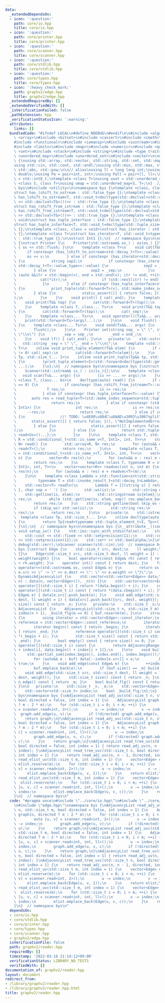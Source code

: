 ```yaml
---
data:
  _extendedDependsOn:
  - icon: ':question:'
    path: core/io.hpp
    title: core/io.hpp
  - icon: ':question:'
    path: core/printer.hpp
    title: core/printer.hpp
  - icon: ':question:'
    path: core/scanner.hpp
    title: core/scanner.hpp
  - icon: ':question:'
    path: core/stdlib.hpp
    title: core/stdlib.hpp
  - icon: ':question:'
    path: core/types.hpp
    title: core/types.hpp
  - icon: ':heavy_check_mark:'
    path: graphv2/edge.hpp
    title: graphv2/edge.hpp
  _extendedRequiredBy: []
  _extendedVerifiedWith: []
  _isVerificationFailed: false
  _pathExtension: hpp
  _verificationStatusIcon: ':warning:'
  attributes:
    links: []
  bundledCode: "#ifndef LOCAL\n#define NDEBUG\n#endif\n\n#include <algorithm>\n#include\
    \ <array>\n#include <bitset>\n#include <cassert>\n#include <cmath>\n#include <complex>\n\
    #include <functional>\n#include <iomanip>\n#include <iostream>\n#include <iterator>\n\
    #include <limits>\n#include <map>\n#include <numeric>\n#include <queue>\n#include\
    \ <set>\n#include <stack>\n#include <string>\n#include <type_traits>\n#include\
    \ <unordered_map>\n#include <unordered_set>\n#include <vector>\n\nnamespace bys\
    \ {\nusing std::array, std::vector, std::string, std::set, std::map, std::pair;\n\
    using std::cin, std::cout, std::endl;\nusing std::min, std::max, std::sort, std::reverse,\
    \ std::abs, std::pow;\n\n// alias\nusing ll = long long int;\nusing ld = long\
    \ double;\nusing Pa = pair<int, int>;\nusing Pall = pair<ll, ll>;\nusing ibool\
    \ = std::int8_t;\ntemplate <class T>\nusing uset = std::unordered_set<T>;\ntemplate\
    \ <class S, class T>\nusing umap = std::unordered_map<S, T>;\n}  // namespace\
    \ bys\n#include <utility>\n\nnamespace bys {\ntemplate <class, class = void>\n\
    struct has_lshift_to_ostream : std::false_type {};\ntemplate <class T>\nstruct\
    \ has_lshift_to_ostream<T, std::void_t<decltype(std::declval<std::ostream&>()\
    \ << std::declval<T&>())>> : std::true_type {};\n\ntemplate <class, class = void>\n\
    struct has_rshift_from_istream : std::false_type {};\ntemplate <class T>\nstruct\
    \ has_rshift_from_istream<T, std::void_t<decltype(std::declval<std::istream&>()\
    \ >> std::declval<T&>())>> : std::true_type {};\n\ntemplate <class T, class =\
    \ void>\nstruct has_tuple_interface : std::false_type {};\ntemplate <class T>\n\
    struct has_tuple_interface<T, std::void_t<decltype(std::tuple_size<T>())>> : std::true_type\
    \ {};\n\ntemplate <class, class = void>\nstruct has_iterator : std::false_type\
    \ {};\ntemplate <class T>\nstruct has_iterator<T, std::void_t<typename T::iterator>>\
    \ : std::true_type {};\n\nstruct Int1 {};\n}  // namespace bys\n\nnamespace bys\
    \ {\nstruct Printer {\n    Printer(std::ostream& os_) : os(os_) {}\n    ~Printer()\
    \ { os << std::flush; }\n\n    template <class T>\n    void cat(T&& v) {\n   \
    \     if constexpr (has_lshift_to_ostream<std::decay_t<T>>::value) {\n       \
    \     os << v;\n        } else if constexpr (has_iterator<std::decay_t<T>>::value)\
    \ {\n            string sep2;\n            if constexpr (has_iterator<std::decay_t<typename\
    \ std::decay_t<T>::value_type>>::value) {\n                sep2 = _end;\n    \
    \        } else {\n                sep2 = _sep;\n            }\n            for\
    \ (auto &&itr = std::begin(v), end = std::end(v); itr != end; ++itr) {\n     \
    \           cat(*itr);\n                if (std::next(itr) != end) cat(sep2);\n\
    \            }\n        } else if constexpr (has_tuple_interface<std::decay_t<T>>::value)\
    \ {\n            print_tuple(std::forward<T>(v), std::make_index_sequence<std::tuple_size_v<std::decay_t<T>>>());\n\
    \        } else {\n            static_assert([] { return false; }(), \"type error\"\
    );\n        }\n    }\n    void print() { cat(_end); }\n    template <class T>\n\
    \    void print(T&& top) {\n        cat(std::forward<T>(top));\n        cat(_end);\n\
    \    }\n    template <class T, class... Ts>\n    void print(T&& top, Ts&&... args)\
    \ {\n        cat(std::forward<T>(top));\n        cat(_sep);\n        print(std::forward<Ts>(args)...);\n\
    \    }\n    template <class... Ts>\n    void operator()(Ts&&... args) {\n    \
    \    print(std::forward<Ts>(args)...);\n    }\n\n    void flush() { os << std::flush;\
    \ }\n    template <class... Ts>\n    void send(Ts&&... args) {\n        print(std::forward<Ts>(args)...);\n\
    \        flush();\n    }\n\n    Printer set(string sep_ = \" \", string end_ =\
    \ \"\\n\") {\n        _sep = sep_;\n        _end = end_;\n        return *this;\n\
    \    }\n    void lf() { cat(_end); }\n\n   private:\n    std::ostream& os;\n \
    \   std::string _sep = \" \", _end = \"\\n\";\n    template <std::size_t I, class\
    \ T>\n    inline void print_tuple_element(T&& elem) {\n        if constexpr (I\
    \ != 0) cat(_sep);\n        cat(std::forward<T>(elem));\n    }\n    template <class\
    \ Tp, std::size_t... I>\n    inline void print_tuple(Tp&& tp, std::index_sequence<I...>)\
    \ {\n        (print_tuple_element<I>(std::forward<decltype(std::get<I>(tp))>(std::get<I>(tp))),\
    \ ...);\n    }\n};\n}  // namespace bys\n\nnamespace bys {\nstruct Scanner {\n\
    \    Scanner(std::istream& is_) : is(is_){};\n\n    template <class... Ts>\n \
    \   void scan(Ts&... args) {\n        (is >> ... >> args);\n    }\n\n    template\
    \ <class T, class... Us>\n    decltype(auto) read() {\n        if constexpr (sizeof...(Us)\
    \ == 0) {\n            if constexpr (has_rshift_from_istream<T>::value) {\n  \
    \              T res;\n                is >> res;\n                return res;\n\
    \            } else if constexpr (has_tuple_interface<T>::value) {\n         \
    \       auto res = read_tuple<T>(std::make_index_sequence<std::tuple_size_v<T>>());\n\
    \                return res;\n            } else if constexpr (std::is_same_v<T,\
    \ Int1>) {\n                int res;\n                is >> res;\n           \
    \     --res;\n                return res;\n            } else if constexpr (has_iterator<T>::value)\
    \ {\n                //! TODO: \u4E00\u884C\u8AAD\u3093\u3067split\n         \
    \       static_assert([] { return false; }(), \"NotImplementedError\");\n    \
    \        } else {\n                static_assert([] { return false; }(), \"TypeError\"\
    );\n            }\n        } else {\n            return std::tuple{read<T>(),\
    \ read<Us>()...};\n        }\n    }\n\n    template <class T, std::size_t N, typename\
    \ R = std::conditional_t<std::is_same_v<T, Int1>, int, T>>\n    std::array<R,\
    \ N> read() {\n        std::array<R, N> res;\n        for (auto&& e : res) e =\
    \ read<T>();\n        return res;\n    }\n\n    template <class T, typename R\
    \ = std::conditional_t<std::is_same_v<T, Int1>, int, T>>\n    vector<R> readvec(int\
    \ n) {\n        vector<R> res(n);\n        for (auto&& e : res) e = read<T>();\n\
    \        return res;\n    }\n    template <class T, typename R = std::conditional_t<std::is_same_v<T,\
    \ Int1>, int, T>>\n    vector<vector<R>> readvec(int n, int m) {\n        vector<vector<R>>\
    \ res(n);\n        for (auto&& e : res) e = readvec<T>(m);\n        return res;\n\
    \    }\n\n    template <class Lambda = std::function<int(std::string)>,\n    \
    \          typename T = std::invoke_result_t<std::decay_t<Lambda>, std::string>>\n\
    \    std::vector<T> readln(\n        Lambda f = [](string x) { return std::stoi(x);\
    \ }, char sep = ' ') {\n        std::ws(is);\n        std::string elem;\n    \
    \    std::getline(is, elem);\n        std::stringstream ss{elem};\n        std::vector<T>\
    \ res;\n        while (std::getline(ss, elem, sep)) res.emplace_back(f(elem));\n\
    \        return res;\n    }\n    std::string getline(bool skip_ws = true) {\n\
    \        if (skip_ws) std::ws(is);\n        std::string res;\n        std::getline(is,\
    \ res);\n        return res;\n    }\n\n   private:\n    std::istream& is;\n  \
    \  template <class Tp, std::size_t... I>\n    inline decltype(auto) read_tuple(std::index_sequence<I...>)\
    \ {\n        return Tp{read<typename std::tuple_element_t<I, Tp>>()...};\n   \
    \ }\n};\n}  // namespace bys\n\nnamespace bys {\n__attribute__((constructor))\
    \ void setup_io() {\n    std::ios::sync_with_stdio(false);\n    std::cin.tie(nullptr);\n\
    \    std::cout << std::fixed << std::setprecision(11);\n    std::cerr << std::fixed\
    \ << std::setprecision(11);\n    std::cerr << std::boolalpha;\n}\n\nPrinter print(std::cout),\
    \ debug(std::cerr);\nScanner scanner(std::cin);\n}  // namespace bys\nnamespace\
    \ bys {\nstruct Edge {\n    std::size_t src, dest;\n    ll weight;\n    Edge()\
    \ {}\n    Edge(std::size_t src, std::size_t dest, ll weight = 1) : src(src), dest(dest),\
    \ weight(weight) {}\n    bool operator<(const Edge& rh) const { return weight\
    \ < rh.weight; }\n    operator int() const { return dest; }\n    friend std::ostream&\
    \ operator<<(std::ostream& os, const Edge& e) {\n        return os << \"{\" <<\
    \ e.src << \" -> \" << e.dest << \": \" << e.weight << \"}\";\n    }\n};\nstruct\
    \ DynamicAdjacencyList {\n    std::vector<std::vector<Edge>> data;\n    DynamicAdjacencyList(std::size_t\
    \ n) : data(n, vector<Edge>()), _n(n) {}\n    std::vector<vector<Edge>>::reference\
    \ operator[](std::size_t i) { return *(data.begin() + i); }\n    const std::vector<vector<Edge>>::const_reference\
    \ operator[](std::size_t i) const { return *(data.cbegin() + i); }\n    void add_edge(const\
    \ Edge& e) { data[e.src].push_back(e); }\n    void add_edge(std::size_t src, std::size_t\
    \ dest, ll weight = 1) { data[src].push_back({src, dest, weight}); }\n    std::size_t\
    \ size() const { return _n; }\n\n   private:\n    std::size_t _n;\n};\nstruct\
    \ AdjacencyList {\n    AdjacencyList(std::size_t n, std::size_t m) : _n(n), _m(m),\
    \ index(n + 1), _build_flg(m == 0) { buf.reserve(m); }\n\n    struct AdjacencyRange\
    \ {\n        using iterator = std::vector<Edge>::const_iterator;\n        using\
    \ reference = std::vector<Edge>::const_reference;\n        iterator _begin, _end;\n\
    \        iterator begin() const { return _begin; }\n        iterator end() const\
    \ { return _end; }\n        reference operator[](std::size_t i) const { return\
    \ *(_begin + i); }\n        std::size_t size() const { return std::distance(_begin,\
    \ _end); }\n        bool empty() const { return size() == 0; }\n    };\n    AdjacencyRange\
    \ operator[](std::size_t i) const {\n        return AdjacencyRange{data.begin()\
    \ + index[i], data.begin() + index[i + 1]};\n    }\n\n    void build() {\n   \
    \     std::partial_sum(index.begin(), index.end(), index.begin());\n        data.resize(_m);\n\
    \        for (auto&& e : buf) data[--index[e.src]] = e;\n        _build_flg =\
    \ true;\n    }\n    void add_edge(const Edge& e) {\n        ++index[e.src];\n\
    \        buf.emplace_back(e);\n        if (buf.size() == _m) build();\n    }\n\
    \    void add_edge(std::size_t src, std::size_t dest, ll weight = 1) { add_edge(Edge(src,\
    \ dest, weight)); }\n    std::size_t size() const { return _n; }\n    std::size_t\
    \ n_edge() const { return _m; }\n    bool build_flg() const { return _build_flg;\
    \ }\n\n   private:\n    std::size_t _n, _m;\n    std::vector<Edge> buf, data;\n\
    \    std::vector<std::size_t> index;\n    bool _build_flg;\n};\n}  // namespace\
    \ bys\nnamespace bys {\nAdjacencyList read_adj_uv(std::size_t n, std::size_t m,\
    \ bool directed = false, int index = 1) {\n    AdjacencyList graph(n, directed\
    \ ? m : 2 * m);\n    for (std::size_t i = 0; i < m; ++i) {\n        auto [u, v]\
    \ = scanner.read<int, 2>();\n        u -= index;\n        v -= index;\n      \
    \  graph.add_edge(u, v);\n        if (!directed) graph.add_edge(v, u);\n    }\n\
    \    return graph;\n}\nAdjacencyList read_adj_uvc(std::size_t n, std::size_t m,\
    \ bool directed = false, int index = 1) {\n    AdjacencyList graph(n, directed\
    \ ? m : 2 * m);\n    for (std::size_t i = 0; i < m; ++i) {\n        auto [u, v,\
    \ c] = scanner.read<int, int, ll>();\n        u -= index;\n        v -= index;\n\
    \        graph.add_edge(u, v, c);\n        if (!directed) graph.add_edge(v, u,\
    \ c);\n    }\n    return graph;\n}\nAdjacencyList read_tree_uv(std::size_t n,\
    \ bool directed = false, int index = 1) { return read_adj_uv(n, n - 1, directed,\
    \ index); }\nAdjacencyList read_tree_uvc(std::size_t n, bool directed = false,\
    \ int index = 1) {\n    return read_adj_uvc(n, n - 1, directed, index);\n}\nvector<Edge>\
    \ read_elist_uv(std::size_t m, int index = 1) {\n    vector<Edge> elist;\n   \
    \ elist.reserve(m);\n    for (std::size_t i = 0; i < m; ++i) {\n        auto [u,\
    \ v] = scanner.read<int, 2>();\n        u -= index;\n        v -= index;\n   \
    \     elist.emplace_back(Edge(u, v, 1));\n    }\n    return elist;\n}\nvector<Edge>\
    \ read_elist_uvc(std::size_t m, int index = 1) {\n    vector<Edge> elist;\n  \
    \  elist.reserve(m);\n    for (std::size_t i = 0; i < m; ++i) {\n        auto\
    \ [u, v, c] = scanner.read<int, int, ll>();\n        u -= index;\n        v -=\
    \ index;\n        elist.emplace_back(Edge(u, v, c));\n    }\n    return elist;\n\
    }\n}  // namespace bys\n"
  code: "#pragma once\n#include \"../core/io.hpp\"\n#include \"../core/stdlib.hpp\"\
    \n#include \"edge.hpp\"\nnamespace bys {\nAdjacencyList read_adj_uv(std::size_t\
    \ n, std::size_t m, bool directed = false, int index = 1) {\n    AdjacencyList\
    \ graph(n, directed ? m : 2 * m);\n    for (std::size_t i = 0; i < m; ++i) {\n\
    \        auto [u, v] = scanner.read<int, 2>();\n        u -= index;\n        v\
    \ -= index;\n        graph.add_edge(u, v);\n        if (!directed) graph.add_edge(v,\
    \ u);\n    }\n    return graph;\n}\nAdjacencyList read_adj_uvc(std::size_t n,\
    \ std::size_t m, bool directed = false, int index = 1) {\n    AdjacencyList graph(n,\
    \ directed ? m : 2 * m);\n    for (std::size_t i = 0; i < m; ++i) {\n        auto\
    \ [u, v, c] = scanner.read<int, int, ll>();\n        u -= index;\n        v -=\
    \ index;\n        graph.add_edge(u, v, c);\n        if (!directed) graph.add_edge(v,\
    \ u, c);\n    }\n    return graph;\n}\nAdjacencyList read_tree_uv(std::size_t\
    \ n, bool directed = false, int index = 1) { return read_adj_uv(n, n - 1, directed,\
    \ index); }\nAdjacencyList read_tree_uvc(std::size_t n, bool directed = false,\
    \ int index = 1) {\n    return read_adj_uvc(n, n - 1, directed, index);\n}\nvector<Edge>\
    \ read_elist_uv(std::size_t m, int index = 1) {\n    vector<Edge> elist;\n   \
    \ elist.reserve(m);\n    for (std::size_t i = 0; i < m; ++i) {\n        auto [u,\
    \ v] = scanner.read<int, 2>();\n        u -= index;\n        v -= index;\n   \
    \     elist.emplace_back(Edge(u, v, 1));\n    }\n    return elist;\n}\nvector<Edge>\
    \ read_elist_uvc(std::size_t m, int index = 1) {\n    vector<Edge> elist;\n  \
    \  elist.reserve(m);\n    for (std::size_t i = 0; i < m; ++i) {\n        auto\
    \ [u, v, c] = scanner.read<int, int, ll>();\n        u -= index;\n        v -=\
    \ index;\n        elist.emplace_back(Edge(u, v, c));\n    }\n    return elist;\n\
    }\n}  // namespace bys\n"
  dependsOn:
  - core/io.hpp
  - core/stdlib.hpp
  - core/printer.hpp
  - core/types.hpp
  - core/scanner.hpp
  - graphv2/edge.hpp
  isVerificationFile: false
  path: graphv2/reader.hpp
  requiredBy: []
  timestamp: '2022-03-16 21:14:12+09:00'
  verificationStatus: LIBRARY_NO_TESTS
  verifiedWith: []
documentation_of: graphv2/reader.hpp
layout: document
redirect_from:
- /library/graphv2/reader.hpp
- /library/graphv2/reader.hpp.html
title: graphv2/reader.hpp
---
```

